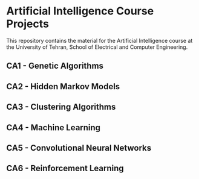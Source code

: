 # Artificial Intelligence Course Projects

This repository contains the material for the Artificial Intelligence course at the University of Tehran, School of Electrical and Computer Engineering.

## CA1 - Genetic Algorithms
## CA2 - Hidden Markov Models
## CA3 - Clustering Algorithms
## CA4 - Machine Learning
## CA5 - Convolutional Neural Networks
## CA6 - Reinforcement Learning

